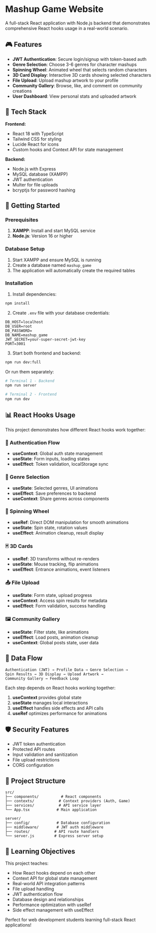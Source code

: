 # Mashup Game Website

A full-stack React application with Node.js backend that demonstrates comprehensive React hooks usage in a real-world scenario.

## 🎮 Features

- **JWT Authentication**: Secure login/signup with token-based auth
- **Genre Selection**: Choose 3-6 genres for character mashups
- **Spinning Wheel**: Animated wheel that selects random characters
- **3D Card Display**: Interactive 3D cards showing selected characters
- **File Upload**: Upload mashup artwork to your profile
- **Community Gallery**: Browse, like, and comment on community creations
- **User Dashboard**: View personal stats and uploaded artwork

## 🔧 Tech Stack

**Frontend:**
- React 18 with TypeScript
- Tailwind CSS for styling
- Lucide React for icons
- Custom hooks and Context API for state management

**Backend:**
- Node.js with Express
- MySQL database (XAMPP)
- JWT authentication
- Multer for file uploads
- bcryptjs for password hashing

## 🚀 Getting Started

### Prerequisites

1. **XAMPP**: Install and start MySQL service
2. **Node.js**: Version 16 or higher

### Database Setup

1. Start XAMPP and ensure MySQL is running
2. Create a database named `mashup_game`
3. The application will automatically create the required tables

### Installation

1. Install dependencies:
```bash
npm install
```

2. Create `.env` file with your database credentials:
```env
DB_HOST=localhost
DB_USER=root
DB_PASSWORD=
DB_NAME=mashup_game
JWT_SECRET=your-super-secret-jwt-key
PORT=3001
```

3. Start both frontend and backend:
```bash
npm run dev:full
```

Or run them separately:
```bash
# Terminal 1 - Backend
npm run server

# Terminal 2 - Frontend  
npm run dev
```

## 📊 React Hooks Usage

This project demonstrates how different React hooks work together:

### 🔐 Authentication Flow
- **useContext**: Global auth state management
- **useState**: Form inputs, loading states
- **useEffect**: Token validation, localStorage sync

### 🎯 Genre Selection
- **useState**: Selected genres, UI animations
- **useEffect**: Save preferences to backend
- **useContext**: Share genres across components

### 🎰 Spinning Wheel
- **useRef**: Direct DOM manipulation for smooth animations
- **useState**: Spin state, rotation values
- **useEffect**: Animation cleanup, result display

### 🃏 3D Cards
- **useRef**: 3D transforms without re-renders
- **useState**: Mouse tracking, flip animations
- **useEffect**: Entrance animations, event listeners

### 📤 File Upload
- **useState**: Form state, upload progress
- **useContext**: Access spin results for metadata
- **useEffect**: Form validation, success handling

### 🖼️ Community Gallery
- **useState**: Filter state, like animations
- **useEffect**: Load posts, animation cleanup
- **useContext**: Global posts state, user data

## 🔄 Data Flow

```
Authentication (JWT) → Profile Data → Genre Selection → 
Spin Results → 3D Display → Upload Artwork → 
Community Gallery → Feedback Loop
```

Each step depends on React hooks working together:
1. **useContext** provides global state
2. **useState** manages local interactions  
3. **useEffect** handles side effects and API calls
4. **useRef** optimizes performance for animations

## 🛡️ Security Features

- JWT token authentication
- Protected API routes
- Input validation and sanitization
- File upload restrictions
- CORS configuration

## 📁 Project Structure

```
src/
├── components/          # React components
├── contexts/           # Context providers (Auth, Game)
├── services/           # API service layer
└── App.tsx            # Main application

server/
├── config/            # Database configuration
├── middleware/        # JWT auth middleware
├── routes/           # API route handlers
└── server.js         # Express server setup
```

## 🎯 Learning Objectives

This project teaches:
- How React hooks depend on each other
- Context API for global state management
- Real-world API integration patterns
- File upload handling
- JWT authentication flow
- Database design and relationships
- Performance optimization with useRef
- Side effect management with useEffect

Perfect for web development students learning full-stack React applications!